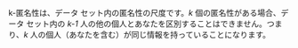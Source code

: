 k-匿名性は、データ セット内の匿名性の尺度です。*k* 個の匿名性がある場合、データ セット内の *k-1* 人の他の個人とあなたを区別することはできません。つまり、*k* 人の個人（あなたを含む）が同じ情報を持っていることになります。
